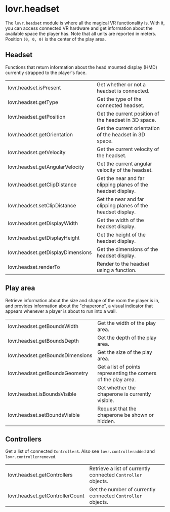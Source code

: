<!--
category: module
-->

lovr.headset
===

The `lovr.headset` module is where all the magical VR functionality is.  With it, you can access
connected VR hardware and get information about the available space the player has.  Note that all
units are reported in meters.  Position `(0, 0, 0)` is the center of the play area.

Headset
---

Functions that return information about the head mounted display (HMD) currently strapped to the
player's face.

<table>
<tr>
  <td class="pre">lovr.headset.isPresent</td>
  <td>Get whether or not a headset is connected.</td>
</tr>

<tr>
  <td class="pre">lovr.headset.getType</td>
  <td>Get the type of the connected headset.</td>
</tr>

<tr>
  <td class="pre">lovr.headset.getPosition</td>
  <td>Get the current position of the headset in 3D space.</td>
</tr>

<tr>
  <td class="pre">lovr.headset.getOrientation</td>
  <td>Get the current orientation of the headset in 3D space.</td>
</tr>

<tr>
  <td class="pre">lovr.headset.getVelocity</td>
  <td>Get the current velocity of the headset.</td>
</tr>

<tr>
  <td class="pre">lovr.headset.getAngularVelocity</td>
  <td>Get the current angular velocity of the headset.</td>
</tr>

<tr>
  <td class="pre">lovr.headset.getClipDistance</td>
  <td>Get the near and far clipping planes of the headset display.</td>
</tr>

<tr>
  <td class="pre">lovr.headset.setClipDistance</td>
  <td>Set the near and far clipping planes of the headset display.</td>
</tr>

<tr>
  <td class="pre">lovr.headset.getDisplayWidth</td>
  <td>Get the width of the headset display.</td>
</tr>

<tr>
  <td class="pre">lovr.headset.getDisplayHeight</td>
  <td>Get the height of the headset display.</td>
</tr>

<tr>
  <td class="pre">lovr.headset.getDisplayDimensions</td>
  <td>Get the dimensions of the headset display.</td>
</tr>

<tr>
  <td class="pre">lovr.headset.renderTo</td>
  <td>Render to the headset using a function.</td>
</tr>
</table>

Play area
---

Retrieve information about the size and shape of the room the player is in, and provides information
about the "chaperone", a visual indicator that appears whenever a player is about to run into a
wall.

<table>
<tr>
  <td class="pre">lovr.headset.getBoundsWidth</td>
  <td>Get the width of the play area.</td>
</tr>

<tr>
  <td class="pre">lovr.headset.getBoundsDepth</td>
  <td>Get the depth of the play area.</td>
</tr>

<tr>
  <td class="pre">lovr.headset.getBoundsDimensions</td>
  <td>Get the size of the play area.</td>
</tr>

<tr>
  <td class="pre">lovr.headset.getBoundsGeometry</td>
  <td>Get a list of points representing the corners of the play area.</td>
</tr>

<tr>
  <td class="pre">lovr.headset.isBoundsVisible</td>
  <td>Get whether the chaperone is currently visible.</td>
</tr>

<tr>
  <td class="pre">lovr.headset.setBoundsVisible</td>
  <td>Request that the chaperone be shown or hidden.</td>
</tr>
</table>

Controllers
---

Get a list of connected `Controller`s.  Also see `lovr.controlleradded` and `lovr.controllerremoved`.

<table>
<tr>
  <td class="pre">lovr.headset.getControllers</td>
  <td>Retrieve a list of currently connected <code>Controller</code> objects.</td>
</tr>

<tr>
  <td class="pre">lovr.headset.getControllerCount</td>
  <td>Get the number of currently connected <code>Controller</code> objects.</td>
</tr>
</table>
